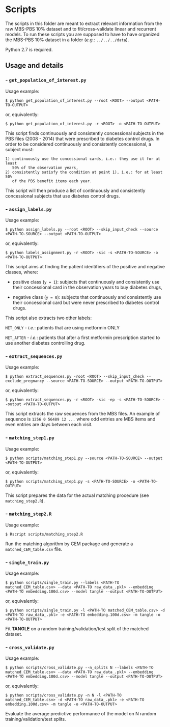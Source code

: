 # Scripts

The scripts in this folder are meant to extract relevant information from the raw MBS-PBS 10% dataset and to fit/cross-validate linear and recurrent models.
To run these scripts you are supposed to have to have organized the MBS-PBS 10% dataset in a folder (*e.g.:* `../../../data`).

Python 2.7 is required.

## Usage and details
### - `get_population_of_interest.py`

Usage example:

`$ python get_population_of_interest.py --root <ROOT> --output <PATH-TO-OUTPUT>`

or, equivalently:

`$ python get_population_of_interest.py -r <ROOT> -o <PATH-TO-OUTPUT>`

This script finds continuously and consistently concessional subjects in the
PBS files (2008 - 2014) that were prescribed to diabetes control drugs.
In order to be considered continuously and consistently concessional, a subject
must:

    1) continuously use the concessional cards, i.e.: they use it for at least
       50% of the observation years,
    2) consistently satisfy the condition at point 1), i.e.: for at least 50%
       of the PBS benefit items each year.

This script will then produce a list of continuously and consistently
concessional subjects that use diabetes control drugs.

### - `assign_labels.py`

Usage example:

`$ python assign_labels.py --root <ROOT> --skip_input_check --source <PATH-TO-SOURCE> --output <PATH-TO-OUTPUT>`

or, equivalently:

`$ python labels_assignment.py -r <ROOT> -sic -s <PATH-TO-SOURCE> -o <PATH-TO-OUTPUT>`

This script aims at finding the patient identifiers of the positive and negative
classes, where:
+ positive class (`y = 1`): subjects that continuously and consistently use
  their concessional card in the observation years to buy diabetes drugs,
- negative class (`y = 0`): subjects that continuously and consistently use
  their concessional card but were never prescribed to diabetes control drugs.

 This script also extracts two other labels:

 `MET_ONLY` - *i.e.*: patients that are using metformin ONLY

 `MET_AFTER` - *i.e.*: patients that after a first metformin prescription started to use another diabetes controlling drug.

### - `extract_sequences.py`

Usage example:

`$ python extract_sequences.py -root <ROOT> --skip_input_check --exclude_pregnancy --source <PATH-TO-SOURCE> --output <PATH-TO-OUTPUT>`

or, equivalently:

`$ python extract_sequences.py -r <ROOT> -sic -ep -s <PATH-TO-SOURCE> --output <PATH-TO-OUTPUT>`

This script extracts the raw sequences from the MBS files. An example of
sequence is `1256 0 56489 12 ...` where odd entries are MBS items
and even entries are days between each visit.

### - `matching_step1.py`

Usage example:

`$ python scripts/matching_step1.py --source <PATH-TO-SOURCE> --output <PATH-TO-OUTPUT>`

or, equivalently:

`$ python scripts/matching_step1.py -s <PATH-TO-SOURCE> -o <PATH-TO-OUTPUT>`

This script prepares the data for the actual matching procedure (see `matching_step2.R`).

### - `matching_step2.R`

Usage example:

`$ Rscript scripts/matching_step2.R`

Run the matching algorithm by CEM package and generate a `matched_CEM_table.csv` file.

### - `single_train.py`

Usage example:

`$ python scripts/single_train.py --labels <PATH-TO matched_CEM_table.csv> --data <PATH-TO raw_data_.pkl> --embedding <PATH-TO embedding.100d.csv> --model tangle --output <PATH-TO-OUTPUT>`

or, equivalently:

`$ python scripts/single_train.py -l <PATH-TO matched_CEM_table.csv> -d <PATH-TO raw_data_.pkl> -e <PATH-TO embedding.100d.csv> -m tangle -o <PATH-TO-OUTPUT>`

Fit **TANGLE** on a random training/validation/test split of the matched dataset.

### - `cross_validate.py`

Usage example:

`$ python scripts/cross_validate.py --n_splits N --labels <PATH-TO matched_CEM_table.csv> --data <PATH-TO raw_data_.pkl> --embedding <PATH-TO embedding.100d.csv> --model tangle --output <PATH-TO-OUTPUT>`

or, equivalently:

`$ python scripts/cross_validate.py -n N -l <PATH-TO matched_CEM_table.csv> -d <PATH-TO raw_data_.pkl> -e <PATH-TO embedding.100d.csv> -m tangle -o <PATH-TO-OUTPUT>`

Evaluate the average predictive performance of the model on N random training/validation/test splits.
